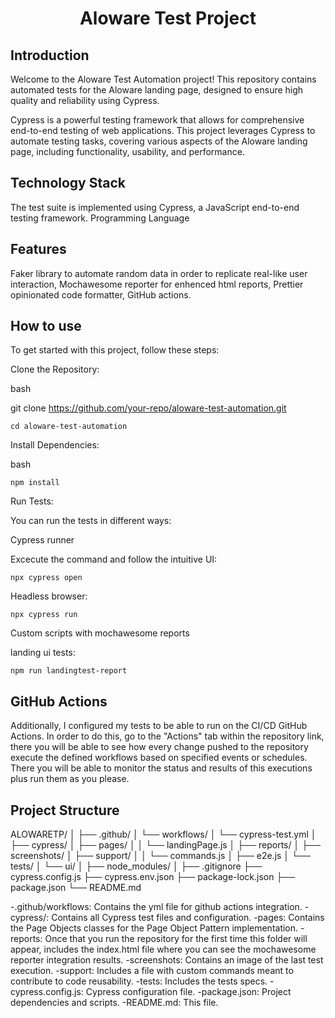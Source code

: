 <h1 align="center" id="title">Aloware Test Project</h1>

## Introduction

Welcome to the Aloware Test Automation project! This repository contains automated tests for the Aloware landing page, designed to ensure high quality and reliability using Cypress.

Cypress is a powerful testing framework that allows for comprehensive end-to-end testing of web applications. This project leverages Cypress to automate testing tasks, covering various aspects of the Aloware landing page, including functionality, usability, and performance.

## Technology Stack

The test suite is implemented using Cypress, a JavaScript end-to-end testing framework.
Programming Language

## Features

Faker library to automate random data in order to replicate real-like user interaction,
Mochawesome reporter for enhenced html reports,
Prettier opinionated code formatter,
GitHub actions.

## How to use

To get started with this project, follow these steps:

Clone the Repository:

bash

git clone https://github.com/your-repo/aloware-test-automation.git

`cd aloware-test-automation`

Install Dependencies:

bash

`npm install`

Run Tests:

You can run the tests in different ways:

Cypress runner

Excecute the command and follow the intuitive UI:

`npx cypress open`

Headless browser:

`npx cypress run`

Custom scripts with mochawesome reports

landing ui tests:

`npm run landingtest-report`

## GitHub Actions

Additionally, I configured my tests to be able to run on the CI/CD GitHub Actions. In order to do this, go to the "Actions" tab within the repository link, there you will be able to see how every change pushed to the repository execute the defined workflows based on specified events or schedules.
There you will be able to monitor the status and results of this executions plus run them as you please.

## Project Structure

ALOWARETP/
│
├── .github/
│ └── workflows/
│ └── cypress-test.yml
│
├── cypress/
│ ├── pages/
│ │ └── landingPage.js
│ ├── reports/
│ ├── screenshots/
│ ├── support/
│ │ └── commands.js
│ ├── e2e.js
│ └── tests/
│ └── ui/
│
├── node_modules/
│
├── .gitignore
├── cypress.config.js
├── cypress.env.json
├── package-lock.json
├── package.json
└── README.md

-.github/workflows: Contains the yml file for github actions integration.
-cypress/: Contains all Cypress test files and configuration.
-pages: Contains the Page Objects classes for the Page Object Pattern implementation.
-reports: Once that you run the repository for the first time this folder will appear, includes the index.html file where you can see the mochawesome reporter integration results.
-screenshots: Contains an image of the last test execution.
-support: Includes a file with custom commands meant to contribute to code reusability.
-tests: Includes the tests specs.
-cypress.config.js: Cypress configuration file.
-package.json: Project dependencies and scripts.
-README.md: This file.
